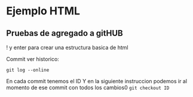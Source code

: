 # Ejemplo HTML
## Pruebas de agregado a gitHUB

! y enter para crear una estructura basica de html


Commit ver historico:


`git log --online`

En cada commit tenemos el ID
Y en la siguiente instruccion podemos ir al momento de ese commit con todos los cambios0
`git checkout ID`